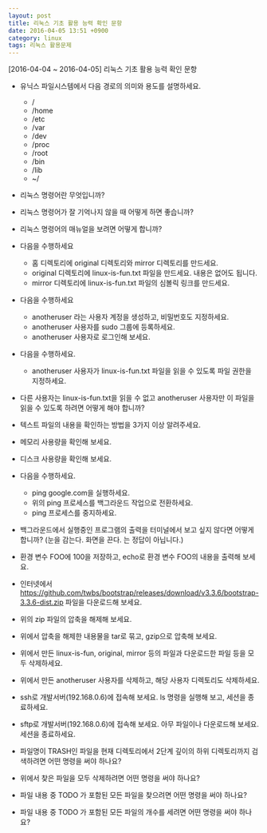 ```yaml
---
layout: post
title: 리눅스 기초 활용 능력 확인 문항
date: 2016-04-05 13:51 +0900
category: linux
tags: 리눅스 활용문제
---
```


[2016-04-04 ~ 2016-04-05]
리눅스 기초 활용 능력 확인 문항

* 유닉스 파일시스템에서 다음 경로의 의미와 용도를 설명하세요.
    * /
    * /home
    * /etc
    * /var
    * /dev
    * /proc
    * /root
    * /bin
    * /lib
    * ~/


* 리눅스 명령어란 무엇입니까?


* 리눅스 명령어가 잘 기억나지 않을 때 어떻게 하면 좋습니까?


* 리눅스 명령어의 매뉴얼을 보려면 어떻게 합니까?


* 다음을 수행하세요
    * 홈 디렉토리에 original 디렉토리와 mirror 디렉토리를 만드세요.
    * original 디렉토리에 linux-is-fun.txt 파일을 만드세요. 내용은 없어도 됩니다.
    * mirror 디렉토리에 linux-is-fun.txt 파일의 심볼릭 링크를 만드세요.


* 다음을 수행하세요
    * anotheruser 라는 사용자 계정을 생성하고, 비밀번호도 지정하세요.
    * anotheruser 사용자를 sudo 그룹에 등록하세요.
    * anotheruser 사용자로 로그인해 보세요.


* 다음을 수행하세요.
    * anotheruser 사용자가 linux-is-fun.txt 파일을 읽을 수 있도록 파일 권한을 지정하세요.


* 다른 사용자는 linux-is-fun.txt을 읽을 수 없고 anotheruser 사용자만 이 파일을 읽을 수 있도록 하려면 어떻게 해야 합니까?


* 텍스트 파일의 내용을 확인하는 방법을 3가지 이상 알려주세요.


* 메모리 사용량을 확인해 보세요.


* 디스크 사용량을 확인해 보세요.


* 다음을 수행하세요.
    * ping google.com을 실행하세요.
    * 위의 ping 프로세스를 백그라운드 작업으로 전환하세요.
    * ping 프로세스를 중지하세요.


* 백그라운드에서 실행중인 프로그램의 출력을 터미널에서 보고 싶지 않다면 어떻게 합니까? (눈을 감는다. 화면을 끈다. 는 정답이 아닙니다.)


* 환경 변수 FOO에 100을 저장하고, echo로 환경 변수 FOO의 내용을 출력해 보세요.


* 인터넷에서 https://github.com/twbs/bootstrap/releases/download/v3.3.6/bootstrap-3.3.6-dist.zip 파일을 다운로드해 보세요.


* 위의 zip 파일의 압축을 해제해 보세요.


* 위에서 압축을 해제한 내용물을 tar로 묶고, gzip으로 압축해 보세요.


* 위에서 만든 linux-is-fun, original, mirror 등의 파일과 다운로드한 파일 등을 모두 삭제하세요.


* 위에서 만든 anotheruser 사용자를 삭제하고, 해당 사용자 디렉토리도 삭제하세요.


* ssh로 개발서버(192.168.0.6)에 접속해 보세요. ls 명령을 실행해 보고, 세션을 종료하세요.


* sftp로 개발서버(192.168.0.6)에 접속해 보세요. 아무 파일이나 다운로드해 보세요. 세션을 종료하세요.


* 파일명이 TRASH인 파일을 현재 디렉토리에서 2단계 깊이의 하위 디렉토리까지 검색하려면 어떤 명령을 써야 하나요?


* 위에서 찾은 파일을 모두 삭제하려면 어떤 명령을 써야 하나요?


* 파일 내용 중 TODO 가 포함된 모든 파일을 찾으려면 어떤 명령을 써야 하나요?


* 파일 내용 중 TODO 가 포함된 모든 파일의 개수를 세려면 어떤 명령을 써야 하나요?

